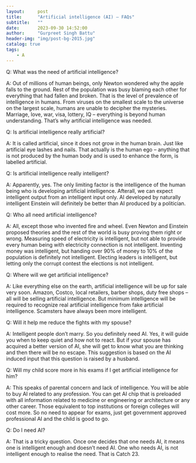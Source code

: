 ```yaml
---
layout:     post
title:      "Artificial intelligence (AI) – FAQs"
subtitle:   ""
date:       2023-09-30 14:52:00
author:     "Gurpreet Singh Battu"
header-img: "img/post-bg-2015.jpg"
catalog: true
tags:
    - A
---
```


Q: What was the need of artificial intelligence?

A: Out of millions of human beings, only Newton wondered why the apple falls to the ground. Rest of the population was busy blaming each other for everything that had fallen and broken. That is the level of prevalence of intelligence in humans. From viruses on the smallest scale to the universe on the largest scale, humans are unable to decipher the mysteries. Marriage, love, war, visa, lottery, IQ – everything is beyond human understanding. That’s why artificial intelligence was needed.

Q: Is artificial intelligence really artificial?

A: It is called artificial, since it does not grow in the human brain. Just like artificial eye lashes and nails. That actually is the human ego – anything that is not produced by the human body and is used to enhance the form, is labelled artificial.

Q: Is artificial intelligence really intelligent?

A: Apparently, yes. The only limiting factor is the intelligence of the human being who is developing artificial intelligence. Afterall, we can expect intelligent output from an intelligent input only. AI developed by naturally intelligent Einstein will definitely be better than AI produced by a politician.

Q: Who all need artificial intelligence?

A: All, except those who invented fire and wheel. Even Newton and Einstein proposed theories and the rest of the world is busy proving them right or wrong. Measuring speed of electricity is intelligent, but not able to provide every human being with electricity connection is not intelligent. Inventing money was intelligent, but handing over 90% of money to 10% of the population is definitely not intelligent. Electing leaders is intelligent, but letting only the corrupt contest the elections is not intelligent.

Q: Where will we get artificial intelligence?

A: Like everything else on the earth, artificial intelligence will be up for sale very soon. Amazon, Costco, local retailers, barber shops, duty free shops – all will be selling artificial intelligence. But minimum intelligence will be required to recognize real artificial intelligence from fake artificial intelligence. Scamsters have always been more intelligent.

Q: Will it help me reduce the fights with my spouse?

A: Intelligent people don’t marry. So you definitely need AI. Yes, it will guide you when to keep quiet and how not to react. But if your spouse has acquired a better version of AI, she will get to know what you are thinking and then there will be no escape. This suggestion is based on the AI induced input that this question is raised by a husband.

Q: Will my child score more in his exams if I get artificial intelligence for him?

A: This speaks of parental concern and lack of intelligence. You will be able to buy AI related to any profession. You can get AI chip that is preloaded with all information related to medicine or engineering or architecture or any other career. Those equivalent to top institutions or foreign colleges will cost more. So no need to appear for exams, just get government approved professional AI and the child is good to go.

Q: Do I need AI?

A: That is a tricky question. Once one decides that one needs AI, it means one is intelligent enough and doesn’t need AI. One who needs AI, is not intelligent enough to realise the need. That is Catch 23.
